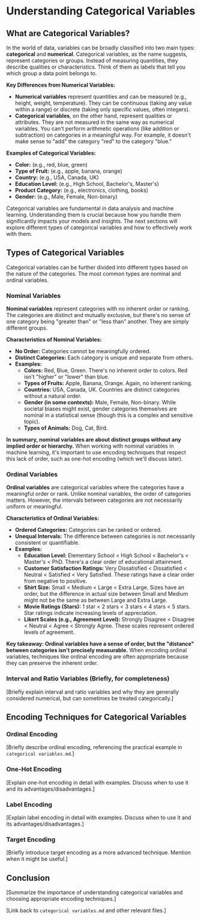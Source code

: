 # Understanding Categorical Variables

## What are Categorical Variables?

In the world of data, variables can be broadly classified into two main types: **categorical** and **numerical**.  Categorical variables, as the name suggests, represent categories or groups. Instead of measuring quantities, they describe qualities or characteristics. Think of them as labels that tell you which group a data point belongs to.

**Key Differences from Numerical Variables:**

*   **Numerical variables** represent quantities and can be measured (e.g., height, weight, temperature). They can be continuous (taking any value within a range) or discrete (taking only specific values, often integers).
*   **Categorical variables**, on the other hand, represent qualities or attributes. They are not measured in the same way as numerical variables. You can't perform arithmetic operations (like addition or subtraction) on categories in a meaningful way. For example, it doesn't make sense to "add" the category "red" to the category "blue."

**Examples of Categorical Variables:**

*   **Color:** (e.g., red, blue, green)
*   **Type of Fruit:** (e.g., apple, banana, orange)
*   **Country:** (e.g., USA, Canada, UK)
*   **Education Level:** (e.g., High School, Bachelor's, Master's)
*   **Product Category:** (e.g., electronics, clothing, books)
*   **Gender:** (e.g., Male, Female, Non-binary)

Categorical variables are fundamental in data analysis and machine learning. Understanding them is crucial because how you handle them significantly impacts your models and insights. The next sections will explore different types of categorical variables and how to effectively work with them.

## Types of Categorical Variables

Categorical variables can be further divided into different types based on the nature of the categories. The most common types are nominal and ordinal variables.

### Nominal Variables

**Nominal variables** represent categories with no inherent order or ranking.  The categories are distinct and mutually exclusive, but there's no sense of one category being "greater than" or "less than" another. They are simply different groups.

**Characteristics of Nominal Variables:**

*   **No Order:** Categories cannot be meaningfully ordered.
*   **Distinct Categories:** Each category is unique and separate from others.
*   **Examples:**
    *   **Colors:** Red, Blue, Green. There's no inherent order to colors. Red isn't "higher" or "lower" than blue.
    *   **Types of Fruits:** Apple, Banana, Orange.  Again, no inherent ranking.
    *   **Countries:** USA, Canada, UK. Countries are distinct categories without a natural order.
    *   **Gender (in some contexts):** Male, Female, Non-binary. While societal biases might exist, gender categories themselves are nominal in a statistical sense (though this is a complex and sensitive topic).
    *   **Types of Animals:** Dog, Cat, Bird.

**In summary, nominal variables are about distinct groups without any implied order or hierarchy.** When working with nominal variables in machine learning, it's important to use encoding techniques that respect this lack of order, such as one-hot encoding (which we'll discuss later).

### Ordinal Variables

**Ordinal variables** are categorical variables where the categories have a meaningful order or rank. Unlike nominal variables, the order of categories matters. However, the intervals between categories are not necessarily uniform or meaningful.

**Characteristics of Ordinal Variables:**

*   **Ordered Categories:** Categories can be ranked or ordered.
*   **Unequal Intervals:** The difference between categories is not necessarily consistent or quantifiable.
*   **Examples:**
    *   **Education Level:**  Elementary School < High School < Bachelor's < Master's < PhD. There's a clear order of educational attainment.
    *   **Customer Satisfaction Ratings:** Very Dissatisfied < Dissatisfied < Neutral < Satisfied < Very Satisfied.  These ratings have a clear order from negative to positive.
    *   **Shirt Size:** Small < Medium < Large < Extra Large. Sizes have an order, but the difference in actual size between Small and Medium might not be the same as between Large and Extra Large.
    *   **Movie Ratings (Stars):** 1 star < 2 stars < 3 stars < 4 stars < 5 stars. Star ratings indicate increasing levels of appreciation.
    *   **Likert Scales (e.g., Agreement Level):** Strongly Disagree < Disagree < Neutral < Agree < Strongly Agree. These scales represent ordered levels of agreement.

**Key takeaway: Ordinal variables have a sense of order, but the "distance" between categories isn't precisely measurable.** When encoding ordinal variables, techniques like ordinal encoding are often appropriate because they can preserve the inherent order.

### Interval and Ratio Variables (Briefly, for completeness)

[Briefly explain interval and ratio variables and why they are generally considered numerical, but can sometimes be treated categorically.]

## Encoding Techniques for Categorical Variables

### Ordinal Encoding

[Briefly describe ordinal encoding, referencing the practical example in `categorical variables.md`.]

### One-Hot Encoding

[Explain one-hot encoding in detail with examples. Discuss when to use it and its advantages/disadvantages.]

### Label Encoding

[Explain label encoding in detail with examples. Discuss when to use it and its advantages/disadvantages.]

### Target Encoding

[Briefly introduce target encoding as a more advanced technique. Mention when it might be useful.]

## Conclusion

[Summarize the importance of understanding categorical variables and choosing appropriate encoding techniques.]

[Link back to `categorical variables.md` and other relevant files.]